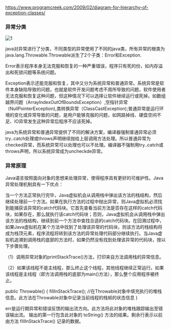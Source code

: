 https://www.programcreek.com/2009/02/diagram-for-hierarchy-of-exception-classes/

### 异常分类

![1](https://txxs.github.io/pic/tofuturejavacollection/1-1.png)

java对异常进行了分类，不同类型的异常使用了不同的java类，所有异常的根类为java.lang.Throwable.Throwable派生了2个子类：Error和Exception.

Error表示程序本身无法克服和恢复的一种严重错误，程序只有死的份，如内存溢出和死锁问题等系统问题。

Exception表示还能克服和恢复，其中又分为系统异常和普通异常。系统异常是软件本身缺陷导致的问题，也就是软件开发问题考虑不周所导致的问题，软件使用者无法克服和恢复这种问题，但这种情况下可以选择让软件继续运行或死掉。如数组越界问题（ArrayIndexOutOfBoundsException）,空指针异常（NullPointerException),类转换异常（ClassCastException);普通异常是运行环境的变化或异常导致的问题，是用户能够克服的问题，如网路掉线、硬盘空间不足、IO异常发生这种异常后程序不应该死掉。

 
java为系统异常和普通异常提供了不同的解决方案，编译器强制普通异常必须try..catch处理或throws声明继续抛给上层调用方法处理。所以普通异常为checked异常，而系统异常可以处理也可以不处理。编译器不强制用try..catch或throws声明，所以系统异常成为uncheckde异常。


### 异常原理

Java语言按照面向对象的思想来处理异常，使得程序具有更好的可维护性。Java异常处理机制具有一下优点：

当一个方法正常执行完毕，Java虚拟机会从调用栈中弹出该方法的栈结构，然后继续处理前一个方法。如果在执行方法的过程中抛出异常，则Java虚拟机必须找到能捕获该异常的catch代码块。它首先查看当前方法是否存在这样的catch代码块，如果存在，那么就执行该catch代码块；否则，Java虚拟机会从调用栈中弹出该方法的栈结构，继续到前一个方法中查找合适的catch代码块。在回溯过程中，如果Java虚拟机在某个方法中找到了处理该异常的代码块，则该方法的栈结构将成为栈顶元素，程序流程将转到该方法的异常处理代码部分继续执行。当Java虚拟机追溯到调用栈的底部的方法时，如果仍然没有找到处理该异常的代码块，按以下步骤处理。

（1）调用异常对象的printStackTrace()方法，打印来自方法调用栈的异常信息。

（2）如果该线程不是主线程，那么终止这个线程，其他线程继续正常运行。如果该线程是主线程（即方法调用栈的底部为main()方法），那么整个应用程序被终止。

public Throwable() {
    fillInStackTrace(); //在Throwable对象中填充执行的堆栈信息。此方法在Throwable对象中记录当前线程的栈帧的状态信息
}

err是运行期异常和错误反馈的输出流方向。此方法将此对象的堆栈跟踪输出至错误输出流。
输出的第一行包含此对象的 toString() 方法的结果。剩余行表示以前由方法 fillInStackTrace() 记录的数据。
